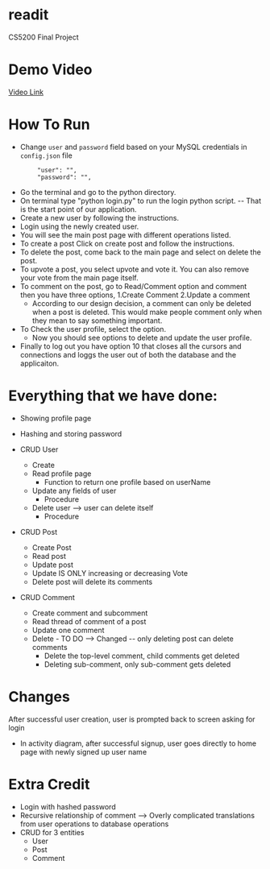 # readit

CS5200 Final Project

# Demo Video
[Video Link](https://www.loom.com/share/48db54bd1bb04e7d92ba0ce0c1b474b4)

# How To Run

- Change `user` and `password` field based on your MySQL credentials in `config.json` file

```
        "user": "",
        "password": "",

```

- Go the terminal and go to the python directory.
- On terminal type "python login.py" to run the login python script. -- That is the start point of our application.
- Create a new user by following the instructions.
- Login using the newly created user.
- You will see the main post page with different operations listed.
- To create a post Click on create post and follow the instructions.
- To delete the post, come back to the main page and select on delete the post.
- To upvote a post, you select upvote and vote it. You can also remove your vote from the main page itself.
- To comment on the post, go to Read/Comment option and comment then you have three options, 1.Create Comment 2.Update a comment
  - According to our design decision, a comment can only be deleted when a post is deleted. This would make people comment only when they mean to say something important.
- To Check the user profile, select the option.
  - Now you should see options to delete and update the user profile.
- Finally to log out you have option 10 that closes all the cursors and connections and loggs the user out of both the database and the applicaiton.

# Everything that we have done:

- Showing profile page

- Hashing and storing password

- CRUD User

  - Create
  - Read profile page
    - Function to return one profile based on userName
  - Update any fields of user
    - Procedure
  - Delete user --> user can delete itself
    - Procedure

- CRUD Post

  - Create Post
  - Read post
  - Update post
  - Update IS ONLY increasing or decreasing Vote
  - Delete post will delete its comments

- CRUD Comment
  - Create comment and subcomment
  - Read thread of comment of a post
  - Update one comment
  - Delete - TO DO --> Changed
    -- only deleting post can delete comments
    - Delete the top-level comment, child comments get deleted
    - Deleting sub-comment, only sub-comment gets deleted

# Changes

After successful user creation, user is prompted back to screen asking for login

- In activity diagram, after successful signup, user goes directly to home page with newly signed up user name

# Extra Credit

- Login with hashed password
- Recursive relationship of comment --> Overly complicated translations from user operations to database operations
- CRUD for 3 entities
  - User
  - Post
  - Comment

